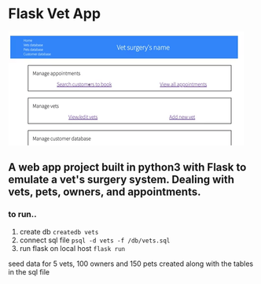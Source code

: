 # Flask Vet App


![](short_gif_demo.gif)

## A web app project built in python3 with Flask to emulate a vet's surgery system.  Dealing with vets, pets, owners, and appointments.
### to run..
1. create db
`createdb vets`
2. connect sql file
`psql -d vets -f /db/vets.sql`
3. run flask on local host
`flask run`

seed data for 5 vets, 100 owners and 150 pets created along with the tables in the sql file

